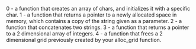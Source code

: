 0 - a function that creates an array of chars, and initializes it with a specific char.
1 - a function that returns a pointer to a newly allocated space in memory, which contains a copy of the string given as a parameter.
2 - a function that concatenates two strings.
3 -  a function that returns a pointer to a 2 dimensional array of integers.
4 - a function that frees a 2 dimensional grid previously created by your alloc_grid function.